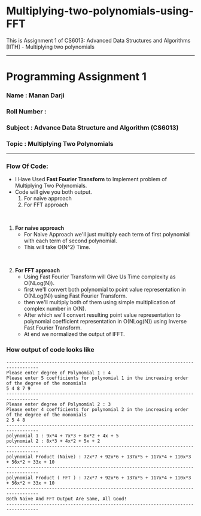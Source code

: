 # Multiplying-two-polynomials-using-FFT
This is Assignment 1 of CS6013: Advanced Data Structures and Algorithms [IITH] - Multiplying two polynomials


-------------------------------------------------------------------
# Programming Assignment 1 
### Name        : Manan Darji
### Roll Number : ##############
### Subject     : Advance Data Structure and Algorithm (CS6013)
### Topic       : Multiplying Two Polynomials
-------------------------------------------------------------------

### Flow Of Code:
* I Have Used **Fast Fourier Transform** to Implement problem of Multiplying Two Polynomials.
* Code will give you both output.
  1) For naive approach
  2) For FFT approach

<br/>

1) **For naive approach**
   * For Naive Approach we'll just multiply each term of first polynomial with each term of second polynomial.
   * This will take O(N^2) Time. 

<br/>

2) **For FFT approach**
   * Using Fast Fourier Transform will Give Us Time complexity as O(NLog(N)).
   * first we'll convert both polynomial to point value representation in O(NLog(N)) using Fast Fourier Transform.
   * then we'll  multiply both of them using simple multiplication of complex number in O(N).
   * After which we'll convert resulting point value representation to polynomial coefficient representation in O(NLog(N)) using Inverse Fast Fourier Transform.
   * At end we normalized the output of IFFT.





<div style="page-break-after: always"></div>

### How output of code looks like
```
----------------------------------------------------------------------------------
Please enter degree of Polynomial 1 : 4
Please enter 5 coefficients for polynomial 1 in the increasing order of the degree of the monomials
5 4 8 7 9
----------------------------------------------------------------------------------
Please enter degree of Polynomial 2 : 3
Please enter 4 coefficients for polynomial 2 in the increasing order of the degree of the monomials
2 5 4 8
----------------------------------------------------------------------------------
polynomial 1 : 9x*4 + 7x*3 + 8x*2 + 4x + 5
polynomial 2 : 8x*3 + 4x*2 + 5x + 2
----------------------------------------------------------------------------------
polynomial Product (Naive) : 72x*7 + 92x*6 + 137x*5 + 117x*4 + 110x*3 + 56x*2 + 33x + 10
----------------------------------------------------------------------------------
polynomial Product ( FFT ) : 72x*7 + 92x*6 + 137x*5 + 117x*4 + 110x*3 + 56x*2 + 33x + 10
----------------------------------------------------------------------------------
Both Naive And FFT Output Are Same, All Good!
----------------------------------------------------------------------------------
```
